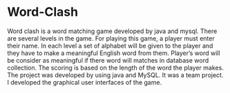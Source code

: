 # Word-Clash
Word clash is a word matching game developed by java and mysql. There are several levels in the game. For playing this game, a player must enter their name. In each level a set of alphabet will be given to the player and they have to make a meaningful English word from them. Player’s word will be consider as meaningful if there word will matches in database word collection. The scoring is based on the length of the word the player makes. The project was developed by using java and MySQL. It was a team project. I developed the graphical user interfaces of the game.
